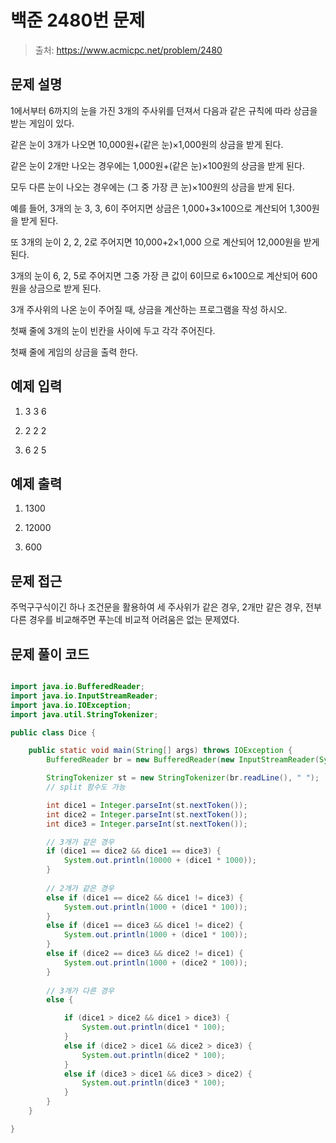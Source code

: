# 백준 2480번 문제

> 출처: https://www.acmicpc.net/problem/2480

## 문제 설명
1에서부터 6까지의 눈을 가진 3개의 주사위를 던져서 다음과 같은 규칙에 따라 상금을 받는 게임이 있다. 

같은 눈이 3개가 나오면 10,000원+(같은 눈)×1,000원의 상금을 받게 된다. 

같은 눈이 2개만 나오는 경우에는 1,000원+(같은 눈)×100원의 상금을 받게 된다. 

모두 다른 눈이 나오는 경우에는 (그 중 가장 큰 눈)×100원의 상금을 받게 된다.  

예를 들어, 3개의 눈 3, 3, 6이 주어지면 상금은 1,000+3×100으로 계산되어 1,300원을 받게 된다. 

또 3개의 눈이 2, 2, 2로 주어지면 10,000+2×1,000 으로 계산되어 12,000원을 받게 된다.

3개의 눈이 6, 2, 5로 주어지면 그중 가장 큰 값이 6이므로 6×100으로 계산되어 600원을 상금으로 받게 된다.

3개 주사위의 나온 눈이 주어질 때, 상금을 계산하는 프로그램을 작성 하시오.

첫째 줄에 3개의 눈이 빈칸을 사이에 두고 각각 주어진다. 

첫째 줄에 게임의 상금을 출력 한다.

## 예제 입력
1. 3 3 6

2. 2 2 2

3. 6 2 5

## 예제 출력
1. 1300

2. 12000

3. 600

## 문제 접근

주먹구구식이긴 하나 조건문을 활용하여 세 주사위가 같은 경우, 2개만 같은 경우, 전부 다른 경우를 비교해주면 푸는데 비교적 어려움은 없는 문제였다.

## 문제 풀이 코드
```java

import java.io.BufferedReader;
import java.io.InputStreamReader;
import java.io.IOException;
import java.util.StringTokenizer;

public class Dice {

	public static void main(String[] args) throws IOException {
		BufferedReader br = new BufferedReader(new InputStreamReader(System.in));

		StringTokenizer st = new StringTokenizer(br.readLine(), " ");
		// split 함수도 가능

		int dice1 = Integer.parseInt(st.nextToken());
		int dice2 = Integer.parseInt(st.nextToken());
		int dice3 = Integer.parseInt(st.nextToken());

		// 3개가 같은 경우
		if (dice1 == dice2 && dice1 == dice3) { 
			System.out.println(10000 + (dice1 * 1000));
		} 
		
		// 2개가 같은 경우
		else if (dice1 == dice2 && dice1 != dice3) {
			System.out.println(1000 + (dice1 * 100));
		} 
		else if (dice1 == dice3 && dice1 != dice2) {
			System.out.println(1000 + (dice1 * 100));
		} 
		else if (dice2 == dice3 && dice2 != dice1) {
			System.out.println(1000 + (dice2 * 100));
		} 
		
		// 3개가 다른 경우
		else {

			if (dice1 > dice2 && dice1 > dice3) {
				System.out.println(dice1 * 100);
			} 
			else if (dice2 > dice1 && dice2 > dice3) {
				System.out.println(dice2 * 100);
			}
			else if (dice3 > dice1 && dice3 > dice2) {
				System.out.println(dice3 * 100);
			}
		}
	}

}


